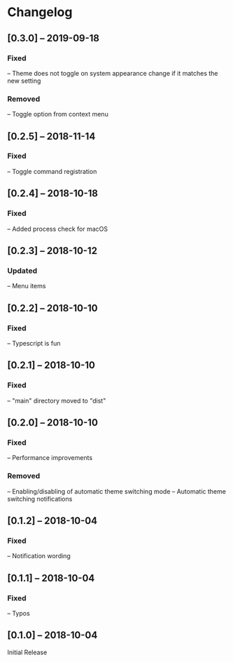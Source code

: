 # Changelog

## [0.3.0] – 2019-09-18

### Fixed
– Theme does not toggle on system appearance change if it matches the new setting

### Removed
– Toggle option from context menu

## [0.2.5] – 2018-11-14

### Fixed
– Toggle command registration

## [0.2.4] – 2018-10-18

### Fixed
– Added process check for macOS

## [0.2.3] – 2018-10-12

### Updated
– Menu items

## [0.2.2] – 2018-10-10

### Fixed
– Typescript is fun

## [0.2.1] – 2018-10-10

### Fixed
– "main" directory moved to "dist"

## [0.2.0] – 2018-10-10

### Fixed
– Performance improvements

### Removed
– Enabling/disabling of automatic theme switching mode
– Automatic theme switching notifications

## [0.1.2] – 2018-10-04

### Fixed
– Notification wording

## [0.1.1] – 2018-10-04

### Fixed
– Typos

## [0.1.0] – 2018-10-04

Initial Release
